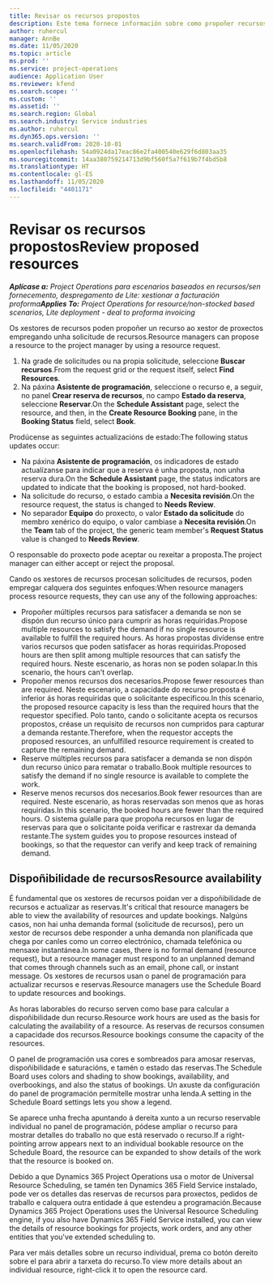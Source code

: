 ```yaml
---
title: Revisar os recursos propostos
description: Este tema fornece información sobre como propoñer recursos de proxecto.
author: ruhercul
manager: AnnBe
ms.date: 11/05/2020
ms.topic: article
ms.prod: ''
ms.service: project-operations
audience: Application User
ms.reviewer: kfend
ms.search.scope: ''
ms.custom: ''
ms.assetid: ''
ms.search.region: Global
ms.search.industry: Service industries
ms.author: ruhercul
ms.dyn365.ops.version: ''
ms.search.validFrom: 2020-10-01
ms.openlocfilehash: 54a0924da17eac86e2fa400540e629f6d803aa35
ms.sourcegitcommit: 14aa380759214713d9bf560f5a7f619b7f4bd5b8
ms.translationtype: HT
ms.contentlocale: gl-ES
ms.lasthandoff: 11/05/2020
ms.locfileid: "4401171"
---
```

# <a name="review-proposed-resources"></a><span data-ttu-id="0d466-103">Revisar os recursos propostos</span><span class="sxs-lookup"><span data-stu-id="0d466-103">Review proposed resources</span></span>

<span data-ttu-id="0d466-104">_**Aplícase a:** Project Operations para escenarios baseados en recursos/sen fornecemento, despregamento de Lite: xestionar a facturación proforma_</span><span class="sxs-lookup"><span data-stu-id="0d466-104">_**Applies To:** Project Operations for resource/non-stocked based scenarios, Lite deployment - deal to proforma invoicing_</span></span>

<span data-ttu-id="0d466-105">Os xestores de recursos poden propoñer un recurso ao xestor de proxectos empregando unha solicitude de recursos.</span><span class="sxs-lookup"><span data-stu-id="0d466-105">Resource managers can propose a resource to the project manager by using a resource request.</span></span>

1. <span data-ttu-id="0d466-106">Na grade de solicitudes ou na propia solicitude, seleccione **Buscar recursos**.</span><span class="sxs-lookup"><span data-stu-id="0d466-106">From the request grid or the request itself, select **Find Resources**.</span></span>
2. <span data-ttu-id="0d466-107">Na páxina **Asistente de programación**, seleccione o recurso e, a seguir, no panel **Crear reserva de recursos**, no campo **Estado da reserva**, seleccione **Reservar**.</span><span class="sxs-lookup"><span data-stu-id="0d466-107">On the **Schedule Assistant** page, select the resource, and then, in the **Create Resource Booking** pane, in the **Booking Status** field, select **Book**.</span></span>

<span data-ttu-id="0d466-108">Prodúcense as seguintes actualizacións de estado:</span><span class="sxs-lookup"><span data-stu-id="0d466-108">The following status updates occur:</span></span>

- <span data-ttu-id="0d466-109">Na páxina **Asistente de programación**, os indicadores de estado actualízanse para indicar que a reserva é unha proposta, non unha reserva dura.</span><span class="sxs-lookup"><span data-stu-id="0d466-109">On the **Schedule Assistant** page, the status indicators are updated to indicate that the booking is proposed, not hard-booked.</span></span>
- <span data-ttu-id="0d466-110">Na solicitude do recurso, o estado cambia a **Necesita revisión**.</span><span class="sxs-lookup"><span data-stu-id="0d466-110">On the resource request, the status is changed to **Needs Review**.</span></span>
- <span data-ttu-id="0d466-111">No separador **Equipo** do proxecto, o valor **Estado da solicitude** do membro xenérico do equipo, o valor cambiase a **Necesita revisión**.</span><span class="sxs-lookup"><span data-stu-id="0d466-111">On the **Team** tab of the project, the generic team member's **Request Status** value is changed to **Needs Review**.</span></span>

<span data-ttu-id="0d466-112">O responsable do proxecto pode aceptar ou rexeitar a proposta.</span><span class="sxs-lookup"><span data-stu-id="0d466-112">The project manager can either accept or reject the proposal.</span></span>

<span data-ttu-id="0d466-113">Cando os xestores de recursos procesan solicitudes de recursos, poden empregar calquera dos seguintes enfoques:</span><span class="sxs-lookup"><span data-stu-id="0d466-113">When resource managers process resource requests, they can use any of the following approaches:</span></span>

- <span data-ttu-id="0d466-114">Propoñer múltiples recursos para satisfacer a demanda se non se dispón dun recurso único para cumprir as horas requiridas.</span><span class="sxs-lookup"><span data-stu-id="0d466-114">Propose multiple resources to satisfy the demand if no single resource is available to fulfill the required hours.</span></span> <span data-ttu-id="0d466-115">As horas propostas divídense entre varios recursos que poden satisfacer as horas requiridas.</span><span class="sxs-lookup"><span data-stu-id="0d466-115">Proposed hours are then split among multiple resources that can satisfy the required hours.</span></span> <span data-ttu-id="0d466-116">Neste escenario, as horas non se poden solapar.</span><span class="sxs-lookup"><span data-stu-id="0d466-116">In this scenario, the hours can't overlap.</span></span>
- <span data-ttu-id="0d466-117">Propoñer menos recursos dos necesarios.</span><span class="sxs-lookup"><span data-stu-id="0d466-117">Propose fewer resources than are required.</span></span> <span data-ttu-id="0d466-118">Neste escenario, a capacidade do recurso proposta é inferior ás horas requiridas que o solicitante especificou.</span><span class="sxs-lookup"><span data-stu-id="0d466-118">In this scenario, the proposed resource capacity is less than the required hours that the requestor specified.</span></span> <span data-ttu-id="0d466-119">Polo tanto, cando o solicitante acepta os recursos propostos, créase un requisito de recursos non cumpridos para capturar a demanda restante.</span><span class="sxs-lookup"><span data-stu-id="0d466-119">Therefore, when the requestor accepts the proposed resources, an unfulfilled resource requirement is created to capture the remaining demand.</span></span>
- <span data-ttu-id="0d466-120">Reserve múltiples recursos para satisfacer a demanda se non dispón dun recurso único para rematar o traballo.</span><span class="sxs-lookup"><span data-stu-id="0d466-120">Book multiple resources to satisfy the demand if no single resource is available to complete the work.</span></span>
- <span data-ttu-id="0d466-121">Reserve menos recursos dos necesarios.</span><span class="sxs-lookup"><span data-stu-id="0d466-121">Book fewer resources than are required.</span></span> <span data-ttu-id="0d466-122">Neste escenario, as horas reservadas son menos que as horas requiridas.</span><span class="sxs-lookup"><span data-stu-id="0d466-122">In this scenario, the booked hours are fewer than the required hours.</span></span> <span data-ttu-id="0d466-123">O sistema guíalle para que propoña recursos en lugar de reservas para que o solicitante poida verificar e rastrexar da demanda restante.</span><span class="sxs-lookup"><span data-stu-id="0d466-123">The system guides you to propose resources instead of bookings, so that the requestor can verify and keep track of remaining demand.</span></span>

## <a name="resource-availability"></a><span data-ttu-id="0d466-124">Dispoñibilidade de recursos</span><span class="sxs-lookup"><span data-stu-id="0d466-124">Resource availability</span></span>

<span data-ttu-id="0d466-125">É fundamental que os xestores de recursos poidan ver a dispoñibilidade de recursos e actualizar as reservas.</span><span class="sxs-lookup"><span data-stu-id="0d466-125">It's critical that resource managers be able to view the availability of resources and update bookings.</span></span> <span data-ttu-id="0d466-126">Nalgúns casos, non hai unha demanda formal (solicitude de recursos), pero un xestor de recursos debe responder a unha demanda non planificada que chega por canles como un correo electrónico, chamada telefónica ou mensaxe instantánea.</span><span class="sxs-lookup"><span data-stu-id="0d466-126">In some cases, there is no formal demand (resource request), but a resource manager must respond to an unplanned demand that comes through channels such as an email, phone call, or instant message.</span></span> <span data-ttu-id="0d466-127">Os xestores de recursos usan o panel de programación para actualizar recursos e reservas.</span><span class="sxs-lookup"><span data-stu-id="0d466-127">Resource managers use the Schedule Board to update resources and bookings.</span></span>

<span data-ttu-id="0d466-128">As horas laborables do recurso serven como base para calcular a dispoñibilidade dun recurso.</span><span class="sxs-lookup"><span data-stu-id="0d466-128">Resource work hours are used as the basis for calculating the availability of a resource.</span></span> <span data-ttu-id="0d466-129">As reservas de recursos consumen a capacidade dos recursos.</span><span class="sxs-lookup"><span data-stu-id="0d466-129">Resource bookings consume the capacity of the resources.</span></span>

<span data-ttu-id="0d466-130">O panel de programación usa cores e sombreados para amosar reservas, dispoñibilidade e saturacións, e tamén o estado das reservas.</span><span class="sxs-lookup"><span data-stu-id="0d466-130">The Schedule Board uses colors and shading to show bookings, availability, and overbookings, and also the status of bookings.</span></span> <span data-ttu-id="0d466-131">Un axuste da configuración do panel de programación permítelle mostrar unha lenda.</span><span class="sxs-lookup"><span data-stu-id="0d466-131">A setting in the Schedule Board settings lets you show a legend.</span></span>

<span data-ttu-id="0d466-132">Se aparece unha frecha apuntando á dereita xunto a un recurso reservable individual no panel de programación, pódese ampliar o recurso para mostrar detalles do traballo no que está reservado o recurso.</span><span class="sxs-lookup"><span data-stu-id="0d466-132">If a right-pointing arrow appears next to an individual bookable resource on the Schedule Board, the resource can be expanded to show details of the work that the resource is booked on.</span></span>

<span data-ttu-id="0d466-133">Debido a que Dynamics 365 Project Operations usa o motor de Universal Resource Scheduling, se tamén ten Dynamics 365 Field Service instalado, pode ver os detalles das reservas de recursos para proxectos, pedidos de traballo e calquera outra entidade á que estendeu a programación.</span><span class="sxs-lookup"><span data-stu-id="0d466-133">Because Dynamics 365 Project Operations uses the Universal Resource Scheduling engine, if you also have Dynamics 365 Field Service installed, you can view the details of resource bookings for projects, work orders, and any other entities that you've extended scheduling to.</span></span>

<span data-ttu-id="0d466-134">Para ver máis detalles sobre un recurso individual, prema co botón dereito sobre el para abrir a tarxeta do recurso.</span><span class="sxs-lookup"><span data-stu-id="0d466-134">To view more details about an individual resource, right-click it to open the resource card.</span></span>

